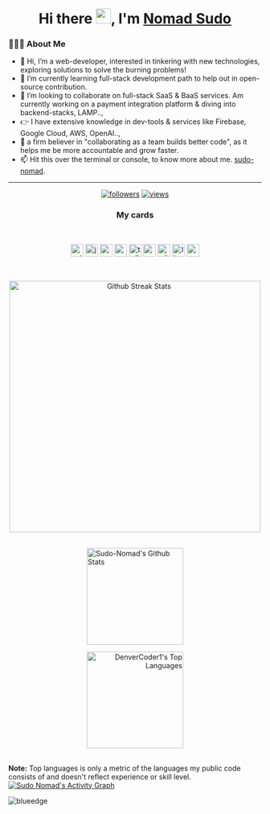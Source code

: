 <h1 align="center">Hi there <img src="https://raw.githubusercontent.com/iampavangandhi/iampavangandhi/master/gifs/Hi.gif" height="30px" width="30px">, I'm  <a href="https://taurusilver7.github.io/profile/">Nomad Sudo</a></h1>

<h3> 👨🏻‍💻 About Me </h3>

- 👋 Hi, I’m a web-developer, interested in tinkering with new technologies, exploring solutions to solve the burning problems!
- 🌱 I’m currently learning full-stack development path to help out in open-source contribution.
- 💞️ I’m looking to collaborate on full-stack SaaS & BaaS services. Am currently working on a payment integration platform & diving into backend-stacks, LAMP..,
- 👉 I have extensive knowledge in dev-tools & services like Firebase, Google Cloud, AWS, OpenAI..,
- 🌱 a firm believer in "collaborating as a team builds better code", as it helps me be more accountable and grow faster. 
- 📫 Hit this over the terminal or console, to know more about me. [sudo-nomad](https://dev-profile-taurusilver.vercel.app/#about).
<hr>

<p align="center">  

  <a href="https://github.com/DenverCoder1?tab=followers">
    <img alt="followers" title="Follow me on Github" src="https://custom-icon-badges.herokuapp.com/github/followers/sudo-nomad?color=236ad3&labelColor=1155ba&style=for-the-badge&logo=person-add&label=Follow&logoColor=white"/></a>
  <a href="https://github.com/sudo-nomad/Simple-View-Counter">
    <img alt="views" title="GitHub profile views" src="https://freshidea.com/jonah/app/DenverCoder1-profile-views"/></a>
</p>

<h3 align="center">My cards</h3>
<br>

<p align="center">
<img src="https://img.shields.io/badge/Python-FFD43B?style=for-the-badge&logo=python&logoColor=white" alt=python height="25" />
<img src="https://img.shields.io/badge/JavaScript-323330?style=for-the-badge&logo=javascript&logoColor=F7DF1E" alt=javascript height="25"/>
<img src="https://img.shields.io/badge/React-20232A?style=for-the-badge&logo=react&logoColor=61DAFB" alt=react height="25"/>
<img src="https://img.shields.io/badge/next.js-000000?style=for-the-badge&logo=nextdotjs&logoColor=white" alt=next height="25"/>
<img src="https://img.shields.io/badge/Tailwind_CSS-38B2AC?style=for-the-badge&logo=tailwind-css&logoColor=white" alt=tailwind height="25"/>
<img src="https://img.shields.io/badge/MySQL-005C84?style=for-the-badge&logo=mysql&logoColor=white" alt=express height="25"/>
<img src="https://img.shields.io/badge/Git-F05032?style=for-the-badge&logo=git&logoColor=white" alt=git height="25"/>
<img src="https://img.shields.io/badge/Linux-FCC624?style=for-the-badge&logo=linux&logoColor=black" alt=linux height="25"/>
<img src="https://img.shields.io/badge/Visual_Studio_Code-0078D4?style=for-the-badge&logo=visual%20studio%20code&logoColor=white" alt="vs-code" height="25" />
</p>
<br/>
<p align="center">
    <a href="https://github.com/sudo-nomad">
        <img  width="500" alt="Github Streak Stats" src="https://github-readme-streak-stats.herokuapp.com/?user=sudo-nomad&theme=dracula&title_color=ffffff&icon_color=bb2acf&text_color=daf7dc&bg_color=151515&show_icons=true" >
    </a>
 </p>
 <!-- https://github.com/taurusilver7/github-readme-stats -->


  <br/>
  <div align="center">
    <a align="left" href="https://github.com/sudo-nomad/github-readme-stats"><img alt="Sudo-Nomad's Github Stats" src="https://denvercoder1-github-readme-stats.vercel.app/api/?username=sudo-nomad&show_icons=true&count_private=true&theme=react&hide_border=true&bg_color=1F222E&title_color=F85D7F&icon_color=F8D866" height="192px"/></a>
  
  <a align="right" href="https://github.com/sudo-nomad/github-readme-stats"><img alt="DenverCoder1's Top Languages" src="https://github-readme-stats.vercel.app/api/top-langs/?username=sudo-nomad&langs_count=8&layout=compact&theme=react&hide_border=true&bg_color=1F222E&title_color=F85D7F&icon_color=F8D866&hide=Jupyter%20Notebook" height="192px"/></a>
  </div>
  <br/>
  <b>Note:</b> Top languages is only a metric of the languages my public code consists of and doesn't reflect experience or skill level.

<br/>
<a href="https://github-readme-activity-graph.vercel.app"><img alt="Sudo Nomad's Activity Graph" src="https://github-readme-activity-graph.vercel.app/graph?username=sudo-nomad&theme=xcode&hide_border=true" /></a>

<p align="center"><p align="left"> <img src="https://komarev.com/ghpvc/?username=sudo-nomad" alt="blueedge"/> </p>  </p>


